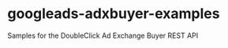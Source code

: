 googleads-adxbuyer-examples
===========================

Samples for the DoubleClick Ad Exchange Buyer REST API
